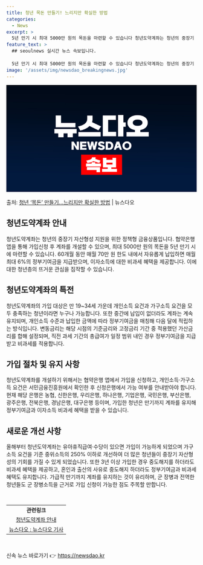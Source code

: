 ```yaml
---
title: 청년 목돈 만들기! 느리지만 확실한 방법
categories:
  - News
excerpt: >
  5년 만기 시 최대 5000만 원의 목돈을 마련할 수 있습니다 청년도약계좌는 청년의 중장기 자산형성 지원을 …
feature_text: >
  ## seoulnews 실시간 뉴스 속보입니다.

  5년 만기 시 최대 5000만 원의 목돈을 마련할 수 있습니다 청년도약계좌는 청년의 중장기 자산형성 지원을 …
image: '/assets/img/newsdao_breakingnews.jpg'
---
```


![뉴스다오 속보](/assets/img/newsdao_breakingnews.jpg)

<p>출처: <a href="https://newsdao.kr/3584" rel="dofollow">청년 ‘목돈’ 만들기…느리지만 확실한 방법</a> | 뉴스다오</p>

<h2 data-ke-size="size26">청년도약계좌 안내</h2>
<p data-ke-size="size16">청년도약계좌는 청년의 중장기 자산형성 지원을 위한 정책형 금융상품입니다. 협약은행 앱을 통해 가입신청 후 계좌를 개설할 수 있으며, 최대 5000만 원의 목돈을 5년 만기 시에 마련할 수 있습니다. 60개월 동안 매월 70만 원 한도 내에서 자유롭게 납입하면 매월 최대 6%의 정부기여금을 지급받으며, 이자소득에 대한 비과세 혜택을 제공합니다. 이에 대한 청년층의 뜨거운 관심을 짐작할 수 있습니다.</p>

<h2 data-ke-size="size26">청년도약계좌의 특전</h2>
<p data-ke-size="size16">청년도약계좌의 가입 대상은 만 19~34세 가운데 개인소득 요건과 가구소득 요건을 모두 충족하는 청년이라면 누구나 가능합니다. 또한 중간에 납입이 없더라도 계좌는 계속 유지되며, 개인소득 수준과 납입한 금액에 따라 정부기여금을 매칭해 다음 달에 적립하는 방식입니다. 변동금리는 해당 시점의 기준금리와 고정금리 기간 중 적용했던 가산금리를 합해 설정되며, 직전 과세 기간의 총급여가 일정 범위 내인 경우 정부기여금을 지급받고 비과세를 적용합니다.</p>

<h2 data-ke-size="size26">가입 절차 및 유지 사항</h2>
<p data-ke-size="size16">청년도약계좌를 개설하기 위해서는 협약은행 앱에서 가입을 신청하고, 개인소득·가구소득 요건은 서민금융진흥원에서 확인한 후 신청은행에서 가능 여부를 안내받아야 합니다. 현재 해당 은행은 농협, 신한은행, 우리은행, 하나은행, 기업은행, 국민은행, 부산은행, 광주은행, 전북은행, 경남은행, 대구은행 등이며, 가입한 청년은 만기까지 계좌를 유지해 정부기여금과 이자소득 비과세 혜택을 받을 수 있습니다.</p>

<h2 data-ke-size="size26">새로운 개선 사항</h2>
<p data-ke-size="size16">올해부터 청년도약계좌는 유아휴직급여·수당이 있으면 가입이 가능하게 되었으며 가구소득 요건을 기준 중위소득의 250% 이하로 개선하여 더 많은 청년들이 중장기 자산형성의 기회를 가질 수 있게 되었습니다. 또한 3년 이상 가입한 경우 중도해지를 하더라도 비과세 혜택을 제공하고, 혼인과 출산의 사유로 중도해지 하더라도 정부기여금과 비과세 혜택도 유지합니다. 가급적 만기까지 계좌를 유지하는 것이 유리하며, 군 장병과 전역한 청년들도 군 장병소득을 근거로 가입 신청이 가능한 점도 주목할 만합니다.</p>

<p data-ke-size="size16">&nbsp;</p>
<table>
	<tbody>
		<tr>
			<td style="text-align: center; height: 17px;"><b>관련링크</b></td>
		</tr>
		<tr>
			<td style="text-align: center; height: 17px;"><a href="https://ylaccount.kinfa.or.kr">청년도약계좌 안내</a></td>
		</tr>
		<tr>
			<td style="text-align: center; height: 17px;"><a href="https://newsdao.kr/3584">뉴스다오  : 뉴스다오 기사</a></td>
		</tr>
	</tbody>
</table>
<p data-ke-size="size16">&nbsp;</p> 

신속 뉴스 바로가기 👉 <a href="https://newsdao.kr" rel="dofollow">https://newsdao.kr</a>


